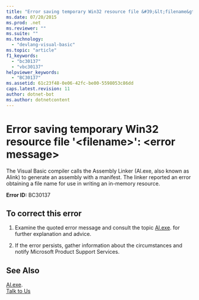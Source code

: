 ```yaml
---
title: "Error saving temporary Win32 resource file &#39;&lt;filename&gt;&#39;: &lt;error message&gt;"
ms.date: 07/20/2015
ms.prod: .net
ms.reviewer: ""
ms.suite: ""
ms.technology: 
  - "devlang-visual-basic"
ms.topic: "article"
f1_keywords: 
  - "bc30137"
  - "vbc30137"
helpviewer_keywords: 
  - "BC30137"
ms.assetid: 61c23f48-0e06-42fc-be00-5598053c86dd
caps.latest.revision: 11
author: dotnet-bot
ms.author: dotnetcontent
---
```

# Error saving temporary Win32 resource file &#39;&lt;filename&gt;&#39;: &lt;error message&gt;
The Visual Basic compiler calls the Assembly Linker (Al.exe, also known as Alink) to generate an assembly with a manifest. The linker reported an error obtaining a file name for use in writing an in-memory resource.  
  
 **Error ID:** BC30137  
  
## To correct this error  
  
1.  Examine the quoted error message and consult the topic [Al.exe](../../../framework/tools/al-exe-assembly-linker.md). for further explanation and advice.  
  
2.  If the error persists, gather information about the circumstances and notify Microsoft Product Support Services.  
  
## See Also  
 
 [Al.exe](../../../framework/tools/al-exe-assembly-linker.md).  
 [Talk to Us](/visualstudio/ide/talk-to-us)
